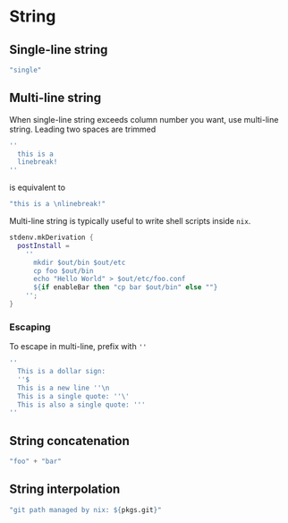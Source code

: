 # String

## Single-line string

```nix
"single"
```

## Multi-line string

When single-line string exceeds column number you want, use multi-line string. 
Leading two spaces are trimmed

```nix
''
  this is a 
  linebreak!
''
```

is equivalent to 

```nix
"this is a \nlinebreak!"
```

Multi-line string is typically useful to write shell scripts inside `nix`.

```nix
stdenv.mkDerivation {
  postInstall =
    ''
      mkdir $out/bin $out/etc
      cp foo $out/bin
      echo "Hello World" > $out/etc/foo.conf
      ${if enableBar then "cp bar $out/bin" else ""}
    '';
}
```

### Escaping

To escape in multi-line, prefix with `''`

```nix
''
  This is a dollar sign:
  ''$
  This is a new line ''\n
  This is a single quote: ''\'
  This is also a single quote: '''
''
```

## String concatenation

```nix
"foo" + "bar"
```

## String interpolation

```nix
"git path managed by nix: ${pkgs.git}"
```
